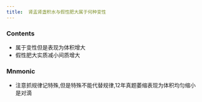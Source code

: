 ```yaml
---
title:  肾盂肾盏积水与假性肥大属于何种变性
--- 
```


### Contents
- 属于变性但是表现为体积增大
- 假性肥大实质减小间质增大
### Mnmonic
- 注意抓规律记特殊,但是特殊不能代替规律,12年真题萎缩表现为体积均匀缩小是对滴
